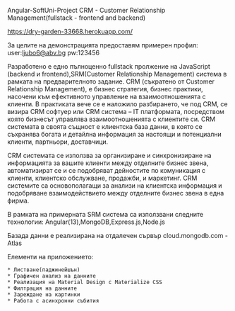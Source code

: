 Angular-SoftUni-Project
CRM - Customer Relationship Management(fullstack - frontend and backend)

https://dry-garden-33668.herokuapp.com/

За целите на демонстрацията предоставям примерен профил: user:ljubo6@abv.bg pw:123456


   Разработено е едно пълноценно fullstack пролжение на JavaScript (backend и frontend),SRM(Customer Relationship Management) 
система в рамката на предварителното задание.
   CRM (съкратено от Customer Relationship Management), е бизнес стратегия, бизнес практики,
насочени към ефективното управление на взаимоотношенията с клиенти.
   В практиката вече се е наложило разбирането, че под CRM, се визира CRM софтуер или CRM система – IT платформата,
посредством която бизнесът управлява взаимоотношенията с клиентите си. 
   CRM системата в своята същност е клиентска база данни, 
в която се съхранява богата и детайлна информация за настоящи и потенциални клиенти, партньори, доставчици. 

   CRM системата се използва за организиране и синхронизиране на информацията за вашите клиенти между отделните бизнес звена,
автоматизират се и се подобряват дейностите по комуникация с клиенти, клиентско обслужване, продажби, и маркетинг. 
   CRM системите са основополагащи за анализи на клиентска информация и подобряване взаимодействието между отделните бизнес звена в една фирма.

В рамката на примернатa SRM система са използвани следните технологии: Angular(13),MongoDB,Express.js,Node.js

Базада данни е реализирана на отдалечен сървър cloud.mongodb.com - Atlas

Елементи на приложението:

	* Листване(паджинейшън)
	* Графичен анализ на данните
	* Реализация на Material Design с Materialize CSS
	* Филтрация на данните
	* Зареждане на картинки
	* Работа с асинхронни събития


